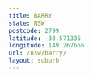 ```yaml
---
title: BARRY
state: NSW
postcode: 2799
latitude: -33.571335
longitude: 149.267666
url: /nsw/barry/
layout: suburb
---
```

